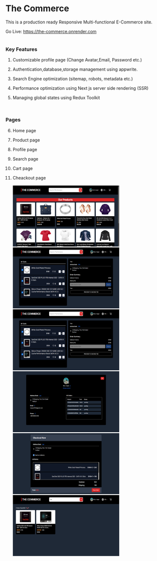 <h1>The Commerce</h1>

This is a production ready Responsive Multi-functional E-Commerce site.

Go Live: https://the-commerce.onrender.com
<br/>
<br/>

<h3>Key Features</h3>

1. Customizable profile page (Change Avatar,Email, Password etc.)

2. Authentication,database,storage management using appwrite.

3. Search Engine optimization (sitemap, robots, metadata etc.)

4. Performance optimization using Next js server side rendering (SSR)

5. Managing global states using Redux Toolkit
<br/>
<h3>Pages</h3>

6. Home page

7. Product page

8. Profile page

9. Search page

10. Cart page

11. Cheackout page
    <br/>
    <br/>
    <img width="350" height="200" src="./public/home.png">
    <img width="350" height="200" src="./public/cart.png">
    <br/>
    <img width="350" height="200" src="./public/cart.png">
    <img width="350" height="200" src="./public/profile.png">
    <br/>
    <img width="350" height="200" src="./public/checkout.png">
    <img width="350" height="200" src="./public/search.png">

